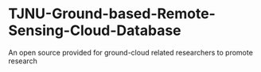 # TJNU-Ground-based-Remote-Sensing-Cloud-Database
An open source provided for ground-cloud related researchers to promote research
